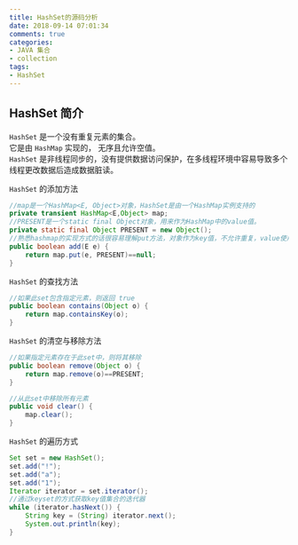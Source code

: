 ```yaml
---
title: HashSet的源码分析
date: 2018-09-14 07:01:34 
comments: true  
categories:  
- JAVA 集合  
- collection
tags:
- HashSet  
---
```

## HashSet 简介
`HashSet` 是一个没有重复元素的集合。  
它是由 `HashMap` 实现的， 无序且允许空值。  
`HashSet` 是非线程同步的，没有提供数据访问保护，在多线程环境中容易导致多个线程更改数据后造成数据脏读。  

`HashSet` 的添加方法
```java
//map是一个HashMap<E, Object>对象，HashSet是由一个HashMap实例支持的
private transient HashMap<E,Object> map;
//PRESENT是一个static final Object对象，用来作为HashMap中的value值。
private static final Object PRESENT = new Object();
//熟悉hashmap的实现方式的话很容易理解put方法，对象作为key值，不允许重复，value使用 PRESENT。   
public boolean add(E e) {
    return map.put(e, PRESENT)==null;
}
```
`HashSet` 的查找方法
```java
//如果此set包含指定元素，则返回 true
public boolean contains(Object o) {
    return map.containsKey(o);
}
```
`HashSet` 的清空与移除方法

```java
//如果指定元素存在于此set中，则将其移除
public boolean remove(Object o) {
    return map.remove(o)==PRESENT;
}

//从此set中移除所有元素
public void clear() {
    map.clear();
}
```
`HashSet` 的遍历方式
```java
Set set = new HashSet();
set.add("!");
set.add("a");
set.add("1");
Iterator iterator = set.iterator();
//通过keyset的方式获取key值集合的迭代器
while (iterator.hasNext()) {
    String key = (String) iterator.next();
    System.out.println(key);
}
```

